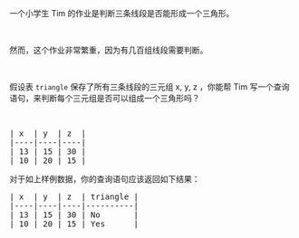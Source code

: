 <p>一个小学生 Tim 的作业是判断三条线段是否能形成一个三角形。</p>

<p>&nbsp;</p>

<p>然而，这个作业非常繁重，因为有几百组线段需要判断。</p>

<p>&nbsp;</p>

<p>假设表 <code>triangle</code>&nbsp;保存了所有三条线段的三元组 x, y, z ，你能帮 Tim 写一个查询语句，来判断每个三元组是否可以组成一个三角形吗？</p>

<p>&nbsp;</p>

<pre>| x  | y  | z  |
|----|----|----|
| 13 | 15 | 30 |
| 10 | 20 | 15 |
</pre>

<p>对于如上样例数据，你的查询语句应该返回如下结果：</p>

<pre>| x  | y  | z  | triangle |
|----|----|----|----------|
| 13 | 15 | 30 | No       |
| 10 | 20 | 15 | Yes      |
</pre>
